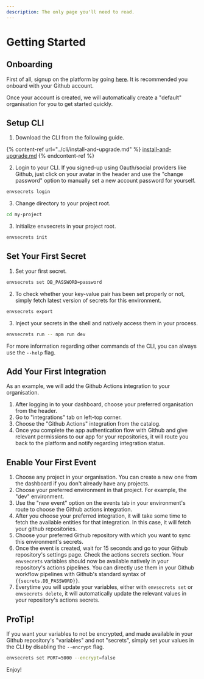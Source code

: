 ```yaml
---
description: The only page you'll need to read.
---
```


# Getting Started

## Onboarding

First of all, signup on the platform by going [here](https://app.envsecrets.com). It is recommended you onboard with your Github account.

Once your account is created, we will automatically create a "default" organisation for you to get started quickly.

## Setup CLI

1. Download the CLI from the following guide.

{% content-ref url="../cli/install-and-upgrade.md" %}
[install-and-upgrade.md](../cli/install-and-upgrade.md)
{% endcontent-ref %}

2. &#x20;Login to your CLI. If you signed-up using Oauth/social providers like Github, just click on your avatar in the header and use the "change password" option to manually set a new account password for yourself.

```sh
envsecrets login
```

3. &#x20;Change directory to your project root.

```sh
cd my-project
```

3. &#x20;Initialize envsecrets in your project root.

```sh
envsecrets init
```

## Set Your First Secret

1. &#x20;Set your first secret.

```sh
envsecrets set DB_PASSWORD=password
```

2. &#x20;To check whether your key-value pair has been set properly or not, simply fetch latest version of secrets for this environment.

```sh
envsecrets export
```

3. &#x20;Inject your secrets in the shell and natively access them in your process.

```sh
envsecrets run -- npm run dev
```

For more information regarding other commands of the CLI, you can always use the `--help` flag.

## Add Your First Integration

As an example, we will add the Github Actions integration to your organisation.

1. After logging in to your dashboard, choose your preferred organisation from the header.
2. Go to "integrations" tab on left-top corner.
3. Choose the "Github Actions" integration from the catalog.
4. Once you complete the app authentication flow with Github and give relevant permissions to our app for your repositories, it will route you back to the platform and notify regarding integration status.

## Enable Your First Event

1. Choose any project in your organisation. You can create a new one from the dashboard if you don't already have any projects.
2. Choose your preferred environment in that project. For example, the "dev" environment.
3. Use the "new event" option on the events tab in your environment's route to choose the Github actions integration.
4. After you choose your preferred integration, it will take some time to fetch the available entities for that integration. In this case, it will fetch your github repositories.
5. Choose your preferred Github repository with which you want to sync this environment's secrets.
6. Once the event is created, wait for 15 seconds and go to your Github repository's settings page. Check the actions secrets section. Your `envsecrets` variables should now be available natively in your repository's actions pipelines. You can directly use them in your Github workflow pipelines with Github's standard syntax of `{{secrets.DB_PASSWORD}}`.
7. Everytime you will update your variables, either with `envsecrets set` or `envsecrets delete`, it will automatically update the relevant values in your repository's actions secrets.

## ProTip!

If you want your variables to not be encrypted, and made available in your Github repository's "variables" and not "secrets", simply set your values in the CLI by disabling the `--encrypt` flag.

```sh
envsecrets set PORT=5000 --encrypt=false
```

Enjoy!

